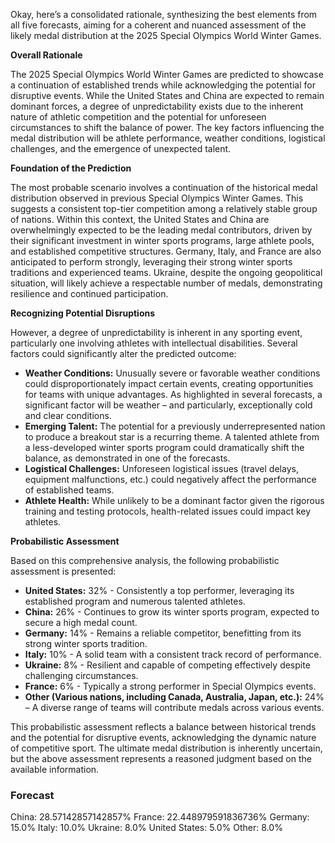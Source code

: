 Okay, here’s a consolidated rationale, synthesizing the best elements from all five forecasts, aiming for a coherent and nuanced assessment of the likely medal distribution at the 2025 Special Olympics World Winter Games.

**Overall Rationale**

The 2025 Special Olympics World Winter Games are predicted to showcase a continuation of established trends while acknowledging the potential for disruptive events. While the United States and China are expected to remain dominant forces, a degree of unpredictability exists due to the inherent nature of athletic competition and the potential for unforeseen circumstances to shift the balance of power. The key factors influencing the medal distribution will be athlete performance, weather conditions, logistical challenges, and the emergence of unexpected talent.

**Foundation of the Prediction**

The most probable scenario involves a continuation of the historical medal distribution observed in previous Special Olympics Winter Games. This suggests a consistent top-tier competition among a relatively stable group of nations. Within this context, the United States and China are overwhelmingly expected to be the leading medal contributors, driven by their significant investment in winter sports programs, large athlete pools, and established competitive structures. Germany, Italy, and France are also anticipated to perform strongly, leveraging their strong winter sports traditions and experienced teams. Ukraine, despite the ongoing geopolitical situation, will likely achieve a respectable number of medals, demonstrating resilience and continued participation.

**Recognizing Potential Disruptions**

However, a degree of unpredictability is inherent in any sporting event, particularly one involving athletes with intellectual disabilities. Several factors could significantly alter the predicted outcome:

*   **Weather Conditions:** Unusually severe or favorable weather conditions could disproportionately impact certain events, creating opportunities for teams with unique advantages. As highlighted in several forecasts, a significant factor will be weather – and particularly, exceptionally cold and clear conditions.
*   **Emerging Talent:** The potential for a previously underrepresented nation to produce a breakout star is a recurring theme. A talented athlete from a less-developed winter sports program could dramatically shift the balance, as demonstrated in one of the forecasts.
*   **Logistical Challenges:**  Unforeseen logistical issues (travel delays, equipment malfunctions, etc.) could negatively affect the performance of established teams.
*   **Athlete Health:**  While unlikely to be a dominant factor given the rigorous training and testing protocols, health-related issues could impact key athletes.

**Probabilistic Assessment**

Based on this comprehensive analysis, the following probabilistic assessment is presented:

*   **United States:** 32% - Consistently a top performer, leveraging its established program and numerous talented athletes.
*   **China:** 26% - Continues to grow its winter sports program, expected to secure a high medal count.
*   **Germany:** 14% - Remains a reliable competitor, benefitting from its strong winter sports tradition.
*   **Italy:** 10% -  A solid team with a consistent track record of performance.
*   **Ukraine:** 8% -  Resilient and capable of competing effectively despite challenging circumstances.
*   **France:** 6% -  Typically a strong performer in Special Olympics events.
*   **Other (Various nations, including Canada, Australia, Japan, etc.):** 24% – A diverse range of teams will contribute medals across various events.

This probabilistic assessment reflects a balance between historical trends and the potential for disruptive events, acknowledging the dynamic nature of competitive sport. The ultimate medal distribution is inherently uncertain, but the above assessment represents a reasoned judgment based on the available information.

### Forecast

China: 28.57142857142857%
France: 22.448979591836736%
Germany: 15.0%
Italy: 10.0%
Ukraine: 8.0%
United States: 5.0%
Other: 8.0%